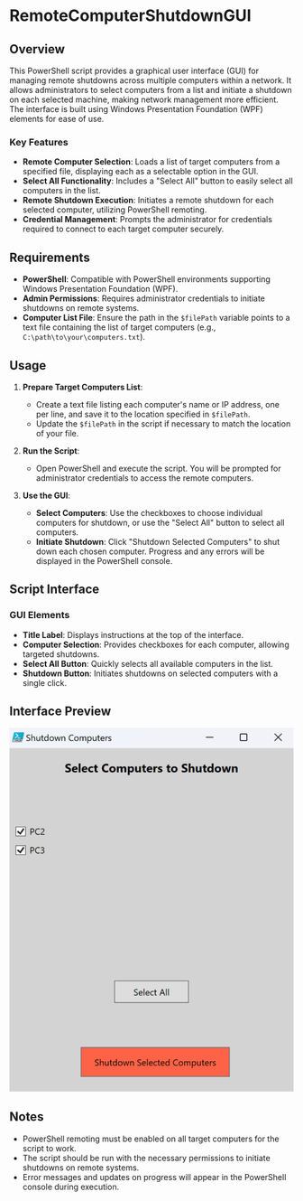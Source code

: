 # RemoteComputerShutdownGUI

## Overview

This PowerShell script provides a graphical user interface (GUI) for managing remote shutdowns across multiple computers within a network. It allows administrators to select computers from a list and initiate a shutdown on each selected machine, making network management more efficient. The interface is built using Windows Presentation Foundation (WPF) elements for ease of use.

### Key Features
- **Remote Computer Selection**: Loads a list of target computers from a specified file, displaying each as a selectable option in the GUI.
- **Select All Functionality**: Includes a "Select All" button to easily select all computers in the list.
- **Remote Shutdown Execution**: Initiates a remote shutdown for each selected computer, utilizing PowerShell remoting.
- **Credential Management**: Prompts the administrator for credentials required to connect to each target computer securely.

## Requirements
- **PowerShell**: Compatible with PowerShell environments supporting Windows Presentation Foundation (WPF).
- **Admin Permissions**: Requires administrator credentials to initiate shutdowns on remote systems.
- **Computer List File**: Ensure the path in the `$filePath` variable points to a text file containing the list of target computers (e.g., `C:\path\to\your\computers.txt`).

## Usage

1. **Prepare Target Computers List**:
   - Create a text file listing each computer's name or IP address, one per line, and save it to the location specified in `$filePath`.
   - Update the `$filePath` in the script if necessary to match the location of your file.

2. **Run the Script**:
   - Open PowerShell and execute the script. You will be prompted for administrator credentials to access the remote computers.

3. **Use the GUI**:
   - **Select Computers**: Use the checkboxes to choose individual computers for shutdown, or use the "Select All" button to select all computers.
   - **Initiate Shutdown**: Click "Shutdown Selected Computers" to shut down each chosen computer. Progress and any errors will be displayed in the PowerShell console.

## Script Interface

### GUI Elements

- **Title Label**: Displays instructions at the top of the interface.
- **Computer Selection**: Provides checkboxes for each computer, allowing targeted shutdowns.
- **Select All Button**: Quickly selects all available computers in the list.
- **Shutdown Button**: Initiates shutdowns on selected computers with a single click.

## Interface Preview

![Remote Computer Shutdown GUI](images/RemoteComputerShutdownGUI.png)

## Notes

- PowerShell remoting must be enabled on all target computers for the script to work.
- The script should be run with the necessary permissions to initiate shutdowns on remote systems.
- Error messages and updates on progress will appear in the PowerShell console during execution.

